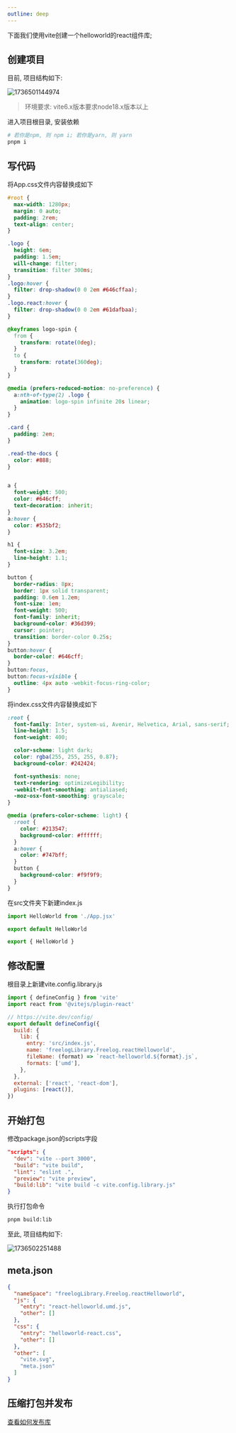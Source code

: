 ```yaml
---
outline: deep
---
```

下面我们使用vite创建一个helloworld的react组件库;

## 创建项目

目前, 项目结构如下:

![1736501144974](images/library-react/1736501144974.png)

> 环境要求: vite6.x版本要求node18.x版本以上

进入项目根目录, 安装依赖

```bash
# 若你是npm, 则 npm i; 若你是yarn, 则 yarn
pnpm i
```

## 写代码

将App.css文件内容替换成如下

```css
#root {
  max-width: 1280px;
  margin: 0 auto;
  padding: 2rem;
  text-align: center;
}

.logo {
  height: 6em;
  padding: 1.5em;
  will-change: filter;
  transition: filter 300ms;
}
.logo:hover {
  filter: drop-shadow(0 0 2em #646cffaa);
}
.logo.react:hover {
  filter: drop-shadow(0 0 2em #61dafbaa);
}

@keyframes logo-spin {
  from {
    transform: rotate(0deg);
  }
  to {
    transform: rotate(360deg);
  }
}

@media (prefers-reduced-motion: no-preference) {
  a:nth-of-type(2) .logo {
    animation: logo-spin infinite 20s linear;
  }
}

.card {
  padding: 2em;
}

.read-the-docs {
  color: #888;
}


a {
  font-weight: 500;
  color: #646cff;
  text-decoration: inherit;
}
a:hover {
  color: #535bf2;
}

h1 {
  font-size: 3.2em;
  line-height: 1.1;
}

button {
  border-radius: 8px;
  border: 1px solid transparent;
  padding: 0.6em 1.2em;
  font-size: 1em;
  font-weight: 500;
  font-family: inherit;
  background-color: #36d399;
  cursor: pointer;
  transition: border-color 0.25s;
}
button:hover {
  border-color: #646cff;
}
button:focus,
button:focus-visible {
  outline: 4px auto -webkit-focus-ring-color;
}
```

将index.css文件内容替换成如下

```css
:root {
  font-family: Inter, system-ui, Avenir, Helvetica, Arial, sans-serif;
  line-height: 1.5;
  font-weight: 400;

  color-scheme: light dark;
  color: rgba(255, 255, 255, 0.87);
  background-color: #242424;

  font-synthesis: none;
  text-rendering: optimizeLegibility;
  -webkit-font-smoothing: antialiased;
  -moz-osx-font-smoothing: grayscale;
}

@media (prefers-color-scheme: light) {
  :root {
    color: #213547;
    background-color: #ffffff;
  }
  a:hover {
    color: #747bff;
  }
  button {
    background-color: #f9f9f9;
  }
}

```

在src文件夹下新建index.js

```js
import HelloWorld from './App.jsx'

export default HelloWorld

export { HelloWorld }
```

## 修改配置

根目录上新建vite.config.library.js

```js
import { defineConfig } from 'vite'
import react from '@vitejs/plugin-react'

// https://vite.dev/config/
export default defineConfig({
  build: {
    lib: {
      entry: 'src/index.js',
      name: 'freelogLibrary.Freelog.reactHelloworld',
      fileName: (format) => `react-helloworld.${format}.js`,
      formats: ['umd'],
    },
  },
  external: ['react', 'react-dom'],
  plugins: [react()],
})

```

## 开始打包

修改package.json的scripts字段

```json
"scripts": {
  "dev": "vite --port 3000",
  "build": "vite build",
  "lint": "eslint .",
  "preview": "vite preview",
  "build:lib": "vite build -c vite.config.library.js"
}
```

执行打包命令

```bash
pnpm build:lib
```

至此, 项目结构如下:

![1736502251488](images/library-react/1736502251488.png)

## meta.json

```json
{
  "nameSpace": "freelogLibrary.Freelog.reactHelloworld",
  "js": {
    "entry": "react-helloworld.umd.js",
    "other": []
  },
  "css": {
    "entry": "helloworld-react.css",
    "other": []
  },
  "other": [
    "vite.svg",
    "meta.json"
  ]
}
```


## 压缩打包并发布

[查看如何发布库](./guide#_3-压缩打包并发布)
